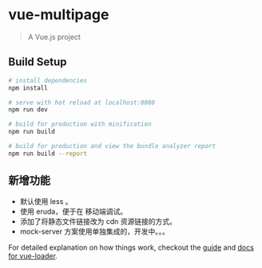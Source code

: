 # vue-multipage

> A Vue.js project

## Build Setup

``` bash
# install dependencies
npm install

# serve with hot reload at localhost:8080
npm run dev

# build for production with minification
npm run build

# build for production and view the bundle analyzer report
npm run build --report
```
## 新增功能

- 默认使用 less 。
- 使用 eruda，便于在 移动端调试。
- 添加了将静态文件链接改为 cdn 资源链接的方式。
- mock-server 方案使用单独集成的，开发中。。。

For detailed explanation on how things work, checkout the [guide](http://vuejs-templates.github.io/webpack/) and [docs for vue-loader](http://vuejs.github.io/vue-loader).

